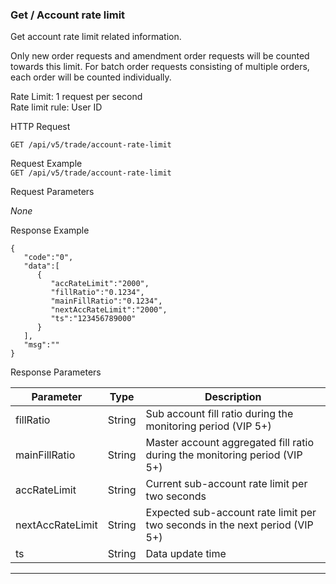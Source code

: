 ### Get / Account rate limit

Get account rate limit related information.

Only new order requests and amendment order requests will be counted towards this limit. For batch order requests consisting of multiple orders, each order will be counted individually.

Rate Limit: 1 request per second  
Rate limit rule: User ID  

HTTP Request  

`GET /api/v5/trade/account-rate-limit`

Request Example  
`GET /api/v5/trade/account-rate-limit`

Request Parameters

_None_

Response Example  

```
{
   "code":"0",
   "data":[
      {
         "accRateLimit":"2000",
         "fillRatio":"0.1234",
         "mainFillRatio":"0.1234",
         "nextAccRateLimit":"2000",
         "ts":"123456789000"
      }
   ],
   "msg":""
}
```

Response Parameters

| Parameter        | Type   | Description                                                             |
|------------------|--------|-------------------------------------------------------------------------|
| fillRatio        | String | Sub account fill ratio during the monitoring period (VIP 5+)             |
| mainFillRatio    | String | Master account aggregated fill ratio during the monitoring period (VIP 5+)|
| accRateLimit     | String | Current sub-account rate limit per two seconds                           |
| nextAccRateLimit | String | Expected sub-account rate limit per two seconds in the next period (VIP 5+)|
| ts               | String | Data update time                                                         |

***
